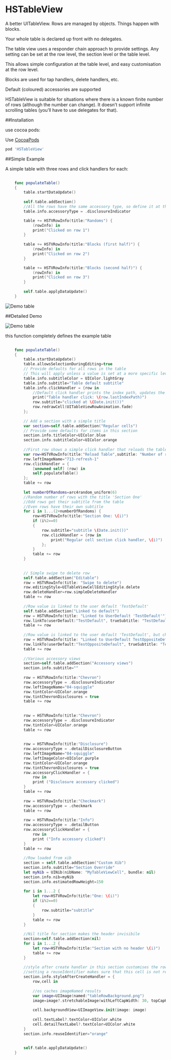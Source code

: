 # HSTableView

A better UITableView. Rows are managed by objects. Things happen with blocks.

Your whole table is declared up front with no delegates.

The table view uses a responder chain approach to provide settings. Any setting can be set at the row level, the section level or the table level.

This allows simple configuration at the table level, and easy customisation at the row level.

Blocks are used for tap handlers, delete handlers, etc.

Default (coloured) accessories are supported

HSTableView is suitable for situations where there is a known finite number of rows (although the number can change).
It doesn’t support infinite scrolling tables (you’ll have to use delegates for that).

##Installation

use cocoa pods:


Use [CocoaPods](https://github.com/cocoapods/cocoapods)


```Ruby
pod 'HSTableView'
```

##Simple Example

A simple table with three rows and click handlers for each:

```swift
    
    func populateTable()
    {
        table.startDataUpdate()
        
        self.table.addSection()
        //All the rows have the same accessory type, so define it at the table level
        table.info.accessoryType = .disclosureIndicator

        table += HSTVRowInfo(title:"Randoms") {
            (rowInfo) in
            print("Clicked on row 1")
        }
        
        table += HSTVRowInfo(title:"Blocks (first half)") {
            (rowInfo) in
            print("Clicked on row 2")
        }

        table += HSTVRowInfo(title:"Blocks (second half)") {
            (rowInfo) in
            print("Clicked on row 3")
        }
        
        self.table.applyDataUpdate()
    }
```

![Demo table](https://raw.githubusercontent.com/ConfusedVorlon/HSTableView/master/Images/simpleDemo.png)


##Detailed Demo

![Demo table](https://raw.githubusercontent.com/ConfusedVorlon/HSTableView/master/Images/complexDemo.png)

this function completely defines the example table

```swift
    
    func populateTable()
    {
        table.startDataUpdate()
        table.allowsSelectionDuringEditing=true
        // Provide defaults for all rows in the table
        // This will apply unless a value is set at a more specific level (section or row)
        table.info.subtitleColor = UIColor.lightGray
        table.info.subtitle="Table default subtitle"
        table.info.clickHandler = {row in
            //Default click handler prints the index path, updates the subtitle and redraws the row
            print("Table handler click: \(row.lastIndexPath)")
            row.subtitle="clicked at \(Date.init())"
            row.redrawCell(UITableViewRowAnimation.fade)
        };
        
        // Add a section with a simple title
        var section=self.table.addSection("Regular cells")
        // Provide some defaults for items in this section
        section.info.titleColor=UIColor.blue
        section.info.subtitleColor=UIColor.orange
        
        //First row shows a simple click handler that reloads the table data
        var row=HSTVRowInfo(title:"Reload Table",subtitle: "Number of rows in first section is somewhat random")
        row.leftImageName="713-refresh-1"
        row.clickHandler = {
            [unowned self] (row) in
            self.populateTable()
        };
        table += row
        
        let numberOfRandoms=arc4random_uniform(6)
        //Random number of rows with the title 'Section One'
        //Odd rows get their subtitle from the table
        //Even rows have their own subtitle
        for i in 1...(2+numberOfRandoms) {
            row=HSTVRowInfo(title:"Section One: \(i)")
            if (i%2==0)
            {
                row.subtitle="subtitle \(Date.init())"
                row.clickHandler = {row in
                    print("Regular cell section click handler, \(i)")
                };
            }
            table += row
        }
  
        
        // Simple swipe to delete row
        self.table.addSection("Editable")
        row = HSTVRowInfo(title: "Swipe to delete")
        row.editingStyle=UITableViewCellEditingStyle.delete
        row.deleteHandler=row.simpleDeleteHandler
        table += row
        
        //Row value is linked to the user default 'TestDefault'
        self.table.addSection("Linked to default")
        row = HSTVRowInfo(title: "Linked to UserDefault 'TestDefault'")
        row.linkTo(userDefault:"TestDefault", trueSubtitle: "TestDefault is true", falseSubtitle: "TestDefault is false")
        table += row
        
        //Row value is linked to the user default 'TestDefault', but checkmark shows when value is false
        row = HSTVRowInfo(title: "Linked to UserDefault TestOppositeDefault")
        row.linkTo(userDefault:"TestOppositeDefault", trueSubtitle: "TestDefault is true", falseSubtitle: "TestDefault is false", checkmarkShowsForFalse: true)
        table += row
        
        //Various accessory views
        section=self.table.addSection("Accessory views")
        section.info.subtitle=""
        
        row = HSTVRowInfo(title:"Chevron")
        row.accessoryType = .disclosureIndicator
        row.leftImageName="04-squiggle"
        row.tintColor=UIColor.orange
        row.tintChevronDisclosures = true
        table += row
        
        
        row = HSTVRowInfo(title:"Chevron")
        row.accessoryType = .disclosureIndicator
        row.tintColor=UIColor.orange
        table += row
        
        
        row = HSTVRowInfo(title:"Disclosure")
        row.accessoryType = .detailDisclosureButton
        row.leftImageName="04-squiggle"
        row.leftImageColor=UIColor.purple
        row.tintColor=UIColor.orange
        row.tintChevronDisclosures = true
        row.accessoryClickHandler = {
            row in
            print ("Disclosure accessory clicked")
        }
        table += row
        
        row = HSTVRowInfo(title:"Checkmark")
        row.accessoryType = .checkmark
        table += row
        
        row = HSTVRowInfo(title:"Info")
        row.accessoryType = .detailButton
        row.accessoryClickHandler = {
            row in
            print ("Info accessory clicked")
        }
        table += row
        
        //Row loaded from xib
        section = self.table.addSection("Custom Xib")
        section.info.subtitle="Section Override"
        let myNib = UINib(nibName: "MyTableViewCell", bundle: nil)
        section.info.nib=myNib
        section.info.estimatedRowHeight=150
        
        for i in 1...2 {
            let row=HSTVRowInfo(title:"One: \(i)")
            if (i%2==0)
            {
                row.subtitle="subtitle"
            }
            table += row
        }
        
        //Nil title for section makes the header invisibile
        section=self.table.addSection(nil)
        for i in 1...2 {
            let row=HSTVRowInfo(title:"Section with no header \(i)")
            table += row
        }
        
        //style after create handler in this section customises the row in code
        //setting a reuseIdentifier makes sure that this cell is not re-used elsewhere
        section.info.styleAfterCreateHandler = {
            row,cell in
            
            //os caches imageNamed results
            var image=UIImage(named:"tableRowBackground.png")
            image=image?.stretchableImage(withLeftCapWidth: 30, topCapHeight: 2)
            
            cell.backgroundView=UIImageView.init(image: image)
            
            cell.textLabel?.textColor=UIColor.white
            cell.detailTextLabel?.textColor=UIColor.white
        }
        section.info.reuseIdentifier="orange"
        
        
        self.table.applyDataUpdate()
    }
```




